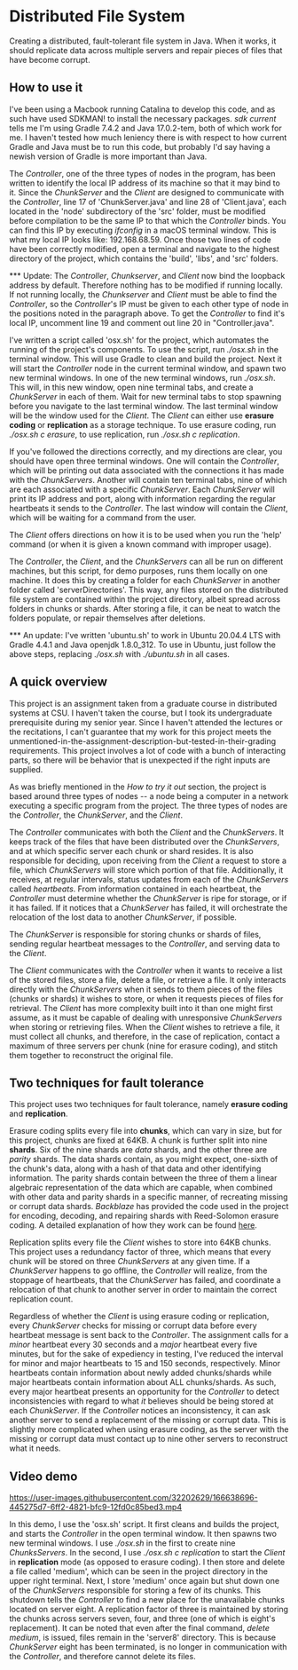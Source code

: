 # Distributed File System
Creating a distributed, fault-tolerant file system in Java. When it works, it should replicate data across multiple servers and repair pieces of files that have become corrupt.

## How to use it
I've been using a Macbook running Catalina to develop this code, and as such have used SDKMAN! to install the necessary packages. *sdk current* tells me I'm using Gradle 7.4.2 and Java 17.0.2-tem, both of which work for me. I haven't tested how much leniency there is with respect to how current Gradle and Java must be to run this code, but probably I'd say having a newish version of Gradle is more important than Java. 

The *Controller*, one of the three types of nodes in the program, has been written to identify the local IP address of its machine so that it may bind to it. Since the *ChunkServer* and the *Client* are designed to communicate with the *Controller*, line 17 of 'ChunkServer.java' and line 28 of 'Client.java', each located in the 'node' subdirectory of the 'src' folder, must be modified before compilation to be the same IP to that which the *Controller* binds. You can find this IP by executing *ifconfig* in a macOS terminal window. This is what my local IP looks like: 192.168.68.59. Once those two lines of code have been correctly modified, open a terminal and navigate to the highest directory of the project, which contains the 'build', 'libs', and 'src' folders.

*** Update: The *Controller*, *Chunkserver*, and *Client* now bind the loopback address by default. Therefore nothing has to be modified if running locally. If not running locally, the *Chunkserver* and *Client* must be able to find the *Controller*, so the *Controller*'s IP must be given to each other type of node in the positions noted in the paragraph above. To get the *Controller* to find it's local IP, uncomment line 19 and comment out line 20 in "Controller.java".

I've written a script called 'osx.sh' for the project, which automates the running of the project's components. To use the script, run *./osx.sh* in the terminal window. This will use Gradle to clean and build the project. Next it will start the *Controller* node in the current terminal window, and spawn two new terminal windows. In one of the new terminal windows, run *./osx.sh*. This will, in this new window, open nine terminal tabs, and create a *ChunkServer* in each of them. Wait for new terminal tabs to stop spawning before you navigate to the last terminal window. The last terminal window will be the window used for the *Client*. The *Client* can either use **erasure coding** or **replication** as a storage technique. To use erasure coding, run *./osx.sh c erasure*, to use replication, run *./osx.sh c replication*. 

If you've followed the directions correctly, and my directions are clear, you should have open three terminal windows. One will contain the *Controller*, which will be printing out data associated with the connections it has made with the *ChunkServers*. Another will contain ten terminal tabs, nine of which are each associated with a specific *ChunkServer*. Each *ChunkServer* will print its IP address and port, along with information regarding the regular heartbeats it sends to the *Controller*. The last window will contain the *Client*, which will be waiting for a command from the user. 

The *Client* offers directions on how it is to be used when you run the 'help' command (or when it is given a known command with improper usage).

The *Controller*, the *Client*, and the *ChunkServers* can all be run on different machines, but this script, for demo purposes, runs them locally on one machine. It does this by creating a folder for each *ChunkServer* in another folder called 'serverDirectories'. This way, any files stored on the distributed file system are contained within the project directory, albeit spread across folders in chunks or shards. After storing a file, it can be neat to watch the folders populate, or repair themselves after deletions.

*** An update: I've written 'ubuntu.sh' to work in Ubuntu 20.04.4 LTS with Gradle 4.4.1 and Java openjdk 1.8.0_312. To use in Ubuntu, just follow the above steps, replacing *./osx.sh* with *./ubuntu.sh* in all cases.

## A quick overview

This project is an assignment taken from a graduate course in distributed systems at CSU. I haven't taken the course, but I took its undergraduate prerequisite during my senior year. Since I haven't attended the lectures or the recitations, I can't guarantee that my work for this project meets the unmentioned-in-the-assignment-description-but-tested-in-their-grading requirements. This project involves a lot of code with a bunch of interacting parts, so there will be behavior that is unexpected if the right inputs are supplied.

As was briefly mentioned in the *How to try it out* section, the project is based around three types of nodes -- a node being a computer in a network executing a specific program from the project. The three types of nodes are the *Controller*, the *ChunkServer*, and the *Client*.

The *Controller* communicates with both the *Client* and the *ChunkServers*. It keeps track of the files that have been distributed over the *ChunkServers*, and at which specific server each chunk or shard resides. It is also responsible for deciding, upon receiving from the *Client* a request to store a file, which *ChunkServers* will store which portion of that file. Additionally, it receives, at regular intervals, status updates from each of the *ChunkServers* called *heartbeats*. From information contained in each heartbeat, the *Controller* must determine whether the *ChunkServer* is ripe for storage, or if it has failed. If it notices that a *ChunkServer* has failed, it will orchestrate the relocation of the lost data to another *ChunkServer*, if possible.

The *ChunkServer* is responsible for storing chunks or shards of files, sending regular heartbeat messages to the *Controller*, and serving data to the *Client*.

The *Client* communicates with the *Controller* when it wants to receive a list of the stored files, store a file, delete a file, or retrieve a file. It only interacts directly with the *ChunkServers* when it sends to them pieces of the files (chunks or shards) it wishes to store, or when it requests pieces of files for retrieval. The *Client* has more complexity built into it than one might first assume, as it must be capable of dealing with unresponsive *ChunkServers* when storing or retrieving files. When the *Client* wishes to retrieve a file, it must collect all chunks, and therefore, in the case of replication, contact a maximum of three servers per chunk (nine for erasure coding), and stitch them together to reconstruct the original file.

## Two techniques for fault tolerance

This project uses two techniques for fault tolerance, namely **erasure coding** and **replication**.

Erasure coding splits every file into **chunks**, which can vary in size, but for this project, chunks are fixed at 64KB. A chunk is further split into nine **shards**. Six of the nine shards are *data* shards, and the other three are *parity* shards. The data shards contain, as you might expect, one-sixth of the chunk's data, along with a hash of that data and other identifying information. The parity shards contain between the three of them a linear algebraic representation of the data which are capable, when combined with other data and parity shards in a specific manner, of recreating missing or corrupt data shards. *Backblaze* has provided the code used in the project for encoding, decoding, and repairing shards with Reed-Solomon erasure coding. A detailed explanation of how they work can be found [here](https://www.backblaze.com/blog/reed-solomon/).

Replication splits every file the *Client* wishes to store into 64KB chunks. This project uses a redundancy factor of three, which means that every chunk will be stored on three *ChunkServers* at any given time. If a *ChunkServer* happens to go offline, the *Controller* will realize, from the stoppage of heartbeats, that the *ChunkServer* has failed, and coordinate a relocation of that chunk to another server in order to maintain the correct replication count.

Regardless of whether the *Client* is using erasure coding or replication, every *ChunkServer* checks for missing or corrupt data before every heartbeat message is sent back to the *Controller*. The assignment calls for a *minor* heartbeat every 30 seconds and a *major* heartbeat every five minutes, but for the sake of expediency in testing, I've reduced the interval for minor and major heartbeats to 15 and 150 seconds, respectively. Minor heartbeats contain information about newly added chunks/shards while major heartbeats contain information about ALL chunks/shards. As such, every major heartbeat presents an opportunity for the *Controller* to detect inconsistencies with regard to what *it* believes should be being stored at each *ChunkServer*. If the *Controller* notices an inconsistency, it can ask another server to send a replacement of the missing or corrupt data. This is slightly more complicated when using erasure coding, as the server with the missing or corrupt data must contact up to nine other servers to reconstruct what it needs.

## Video demo

https://user-images.githubusercontent.com/32202629/166638696-445275d7-6ff2-4821-bfc9-12fd0c85bed3.mp4

In this demo, I use the 'osx.sh' script. It first cleans and builds the project, and starts the *Controller* in the open terminal window. It then spawns two new terminal windows. I use *./osx.sh* in the first to create nine *ChunksServers*. In the second, I use *./osx.sh c replication* to start the *Client* in **replication** mode (as opposed to erasure coding). I then store and delete a file called 'medium', which can be seen in the project directory in the upper right terminal. Next, I store 'medium' once again but shut down one of the *ChunkServers* responsible for storing a few of its chunks. This shutdown tells the *Controller* to find a new place for the unavailable chunks located on server eight. A replication factor of three is maintained by storing the chunks across servers seven, four, and three (one of which is eight's replacement). It can be noted that even after the final command, *delete medium*, is issued, files remain in the 'server8' directory. This is because *ChunkServer* eight has been terminated, is no longer in communication with the *Controller*, and therefore cannot delete its files.
